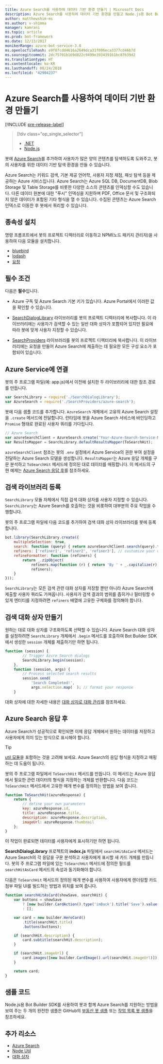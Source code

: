 ```yaml
---
title: Azure Search를 사용하여 데이터 기반 환경 만들기 | Microsoft Docs
description: Azure Search를 사용하여 데이터 기반 환경을 만들고 Node.js용 Bot Builder SDK 및 Azure Search를 사용하여 사용자가 봇에 있는 많은 양의 콘텐츠를 탐색하도록 도와주는 방법을 알아봅니다.
author: matthewshim-ms
ms.author: v-shimma
manager: kamrani
ms.topic: article
ms.prod: bot-framework
ms.date: 12/13/2017
monikerRange: azure-bot-service-3.0
ms.openlocfilehash: e9f07cdd4616a2649dca31f096eca3377cd46b7d
ms.sourcegitcommit: 2dc75701b169d822c9499e393439161bc87639d2
ms.translationtype: HT
ms.contentlocale: ko-KR
ms.lasthandoff: 08/24/2018
ms.locfileid: "42904237"
---
```

# <a name="create-data-driven-experiences-with-azure-search"></a>Azure Search를 사용하여 데이터 기반 환경 만들기 

[!INCLUDE [pre-release-label](../includes/pre-release-label-v3.md)]

> [!div class="op_single_selector"]
> - [.NET](../dotnet/bot-builder-dotnet-search-azure.md)
> - [Node.js](../nodejs/bot-builder-nodejs-search-azure.md)

봇에 [Azure Search][search]를 추가하여 사용자가 많은 양의 콘텐츠를 탐색하도록 도와주고, 봇의 사용자를 위한 데이터 기반 탐색 환경을 만들 수 있습니다.

Azure Search는 키워드 검색, 기본 제공 언어학, 사용자 지정 채점, 패싯 탐색 등을 제공하는 Azure 서비스입니다. Azure Search는 Azure SQL DB, DocumentDB, Blob Storage 및 Table Storage를 비롯한 다양한 소스의 콘텐츠를 인덱싱할 수도 있습니다. 다른 데이터 원본에 대한 "푸시" 인덱싱을 지원하며 PDF, Office 문서 및 구조화되지 않은 데이터가 포함된 기타 형식을 열 수 있습니다. 수집된 콘텐츠는 Azure Search 인덱스로 이동한 후 봇에서 쿼리할 수 있습니다.

## <a name="install-dependencies"></a>종속성 설치

명령 프롬프트에서 봇의 프로젝트 디렉터리로 이동하고 NPM(노드 패키지 관리자)을 사용하여 다음 모듈을 설치합니다.

* [bluebird](https://www.npmjs.com/package/bluebird)
* [lodash](https://www.npmjs.com/package/lodash)
* [요청](https://www.npmjs.com/package/request)

## <a name="prerequisites"></a>필수 조건

다음은 **필수**입니다. 
- Azure 구독 및 Azure Search 기본 키가 있습니다. Azure Portal에서 이러한 값을 확인할 수 있습니다.
- [SearchDialogLibrary](https://github.com/Microsoft/botBuilder-Samples/tree/master/Node/demo-Search/SearchDialogLibrary) 라이브러리를 봇의 프로젝트 디렉터리에 복사합니다. 이 라이브러리에는 사용자가 검색할 수 있는 일반 대화 상자가 포함되어 있지만 필요에 따라 봇에 맞게 사용자 지정할 수 있습니다. 

- [SearchProviders](https://github.com/Microsoft/botBuilder-Samples/tree/master/Node/demo-Search/SearchProviders) 라이브러리를 봇의 프로젝트 디렉터리에 복사합니다. 이 라이브러리에는 요청을 만들어 Azure Search에 제출하는 데 필요한 모든 구성 요소가 포함되어 있습니다.

## <a name="connect-to-the-azure-service"></a>Azure Service에 연결 

봇의 주 프로그램 파일(예: app.js)에서 이전에 설치한 두 라이브러리에 대한 참조 경로를 만듭니다. 

```javascript
var SearchLibrary = require('./SearchDialogLibrary');
var AzureSearch = require('./SearchProviders/azure-search');
```

봇에 다음 샘플 코드를 추가합니다. `AzureSearch` 개체에서 고유의 Azure Search 설정을 `.create` 메서드에 전달합니다. 런타임에 봇을 Azure Search 서비스에 바인딩하고 `Promise` 형태로 완료된 사용자 쿼리를 기다립니다.  

```javascript
// Azure Search
var azureSearchClient = AzureSearch.create('Your-Azure-Search-Service-Name', 'Your-Azure-Search-Primary-Key', 'Your-Azure-Search-Service-Index');
var ResultsMapper = SearchLibrary.defaultResultsMapper(ToSearchHit);
```

 `azureSearchClient` 참조는 봇의 `.env` 설정에서 Azure Service의 권한 부여 설정을 전달하는 Azure Search 모델을 생성합니다. 
 `ResultsMapper`는 Azure 응답 개체를 구문 분석하고 `ToSearchHit` 메서드에 정의된 대로 데이터를 매핑합니다. 이 메서드의 구현 예제는 [Azure Search 응답 후](#after-azure-search-responds)를 참조하세요.

## <a name="register-the-search-library"></a>검색 라이브러리 등록
`SearchLibrary` 모듈 자체에서 직접 검색 대화 상자를 사용자 지정할 수 있습니다. `SearchLibrary`는 Azure Search를 호출하는 것을 비롯하여 대부분의 주요 작업을 수행합니다. 

봇의 주 프로그램 파일에 다음 코드를 추가하여 검색 대화 상자 라이브러리를 봇에 등록합니다. 

```javascript
bot.library(SearchLibrary.create({
    multipleSelection: true,
    search: function (query) { return azureSearchClient.search(query).then(ResultsMapper); },
    refiners: ['refiner1', 'refiner2', 'refiner3'], // customize your own refiners 
    refineFormatter: function (refiners) {
        return _.zipObject(
            refiners.map(function (r) { return 'By ' + _.capitalize(r); }),
            refiners);
    }
}));
```
`SearchLibrary`는 모든 검색 관련 대화 상자를 저장할 뿐만 아니라 Azure Search에 제출할 사용자 쿼리도 가져옵니다. 사용자가 검색 결과의 범위를 좁히거나 필터링할 수 있게 엔터티를 지정하려면 `refiners` 배열에 고유한 구체화를 정의해야 합니다.  

## <a name="create-a-search-dialog"></a>검색 대화 상자 만들기

원하는 대로 대화 상자를 구조화하도록 선택할 수 있습니다. Azure Search 대화 상자를 설정하려면 `SearchLibrary` 개체에서 `.begin` 메서드를 호출하여 Bot Builder SDK에서 생성한 `session` 개체를 제출하기만 하면 됩니다. 

```javascript
function (session) {
        // Trigger Azure Search dialogs 
        SearchLibrary.begin(session);
    },
    function (session, args) {
        // Process selected search results
        session.send(
            'Search Completed!',
            args.selection.map(  ); // format your response 
    }
```
대화 상자에 대한 자세한 내용은 [대화 상자로 대화 관리](bot-builder-nodejs-dialog-manage-conversation.md)를 참조하세요.

## <a name="after-azure-search-responds"></a>Azure Search 응답 후 

Azure Search가 성공적으로 확인되면 이제 응답 개체에서 원하는 데이터를 저장하고 사용자에게 의미 있는 방식으로 표시해야 합니다.

> [!TIP]
> [util 모듈][NodeUtil]을 포함하는 것을 고려해 보세요. Azure Search의 응답 형식을 지정하고 매핑하는 데 도움이 됩니다.

봇의 주 프로그램 파일에서 `ToSearchHit` 메서드를 만듭니다. 이 메서드는 Azure 응답에서 필요한 관련 데이터의 형식을 지정하는 개체를 반환합니다. 다음 코드는 `ToSearchHit` 메서드에서 고유한 매개 변수를 정의하는 방법을 보여 줍니다. 
 
 ```javascript
 function ToSearchHit(azureResponse) {
     return {
         // define your own parameters 
         key: azureResponse.id,
         title: azureResponse.title,
         description: azureResponse.description,
         imageUrl: azureResponse.thumbnail
     };
 }
```
이 작업이 완료되면 데이터를 사용자에게 표시하기만 하면 됩니다. 

 **SearchDialogLibrary** 프로젝트의 **index.js** 파일에서 `searchHitAsCard` 메서드는 Azure Search의 각 응답을 구문 분석하고 사용자에게 표시할 새 카드 개체를 만듭니다. 봇의 주 프로그램 파일에 있는 `ToSearchHit` 메서드에 정의한 필드를 `searchHitAsCard` 메서드의 속성과 동기화해야 합니다. 

다음은 `ToSearchHit` 메서드의 정의된 매개 변수를 사용하여 사용자에게 렌더링할 카드 첨부 파일 UI를 빌드하는 방법과 위치를 보여 줍니다. 

```javascript
function searchHitAsCard(showSave, searchHit) {
    var buttons = showSave
        ? [new builder.CardAction().type('imBack').title('Save').value(searchHit.key)]
        : [];

    var card = new builder.HeroCard()
        .title(searchHit.title) 
        .buttons(buttons);

    if (searchHit.description) {
        card.subtitle(searchHit.description);
    }

    if (searchHit.imageUrl) {
        card.images([new builder.CardImage().url(searchHit.imageUrl)]);
    }

    return card;
}
```

## <a name="sample-code"></a>샘플 코드

Node.js용 Bot Builder SDK를 사용하여 봇과 함께 Azure Search를 지원하는 방법을 보여 주는 두 개의 완전한 샘플은 GitHub의 [부동산 봇 샘플](https://github.com/Microsoft/BotBuilder-Samples/tree/master/Node/demo-Search/RealEstateBot) 또는 [작업 목록 봇 샘플](https://github.com/Microsoft/BotBuilder-Samples/tree/master/Node/demo-Search/JobListingBot)을 참조하세요. 

## <a name="additional-resources"></a>추가 리소스

* [Azure Search][search]
* [Node Util][NodeUtil]
* [대화 상자](bot-builder-nodejs-dialog-manage-conversation.md)

[NodeUtil]: https://nodejs.org/api/util.html
[search]: /azure/search/search-what-is-azure-search
